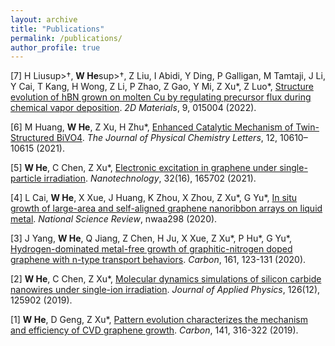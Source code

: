 ```yaml
---
layout: archive
title: "Publications"
permalink: /publications/
author_profile: true
---
```


[7] H Liusup>†</sup>, **W He**sup>†</sup>, Z Liu, I Abidi, Y Ding, P Galligan, M Tamtaji, J Li, Y Cai, T Kang, H Wong, Z Li, P Zhao, Z Gao, Y Mi, Z Xu\*, Z Luo\*, [Structure evolution of hBN grown on molten Cu by regulating precursor flux during chemical vapor deposition](https://iopscience.iop.org/article/10.1088/2053-1583/ac2e59/meta). _2D Materials_, 9, 015004 (2022).

[6] M Huang, **W He**, Z Xu, H Zhu*, [Enhanced Catalytic Mechanism of Twin-Structured BiVO4](https://pubs.acs.org/doi/full/10.1021/acs.jpclett.1c03018). _The Journal of Physical Chemistry Letters_, 12, 10610–10615 (2021).

[5] **W He**, C Chen, Z Xu*, [Electronic excitation in graphene under single-particle irradiation](https://iopscience.iop.org/article/10.1088/1361-6528/abdb64/meta). _Nanotechnology_, 32(16), 165702 (2021). 

[4] L Cai, **W He**, X Xue, J Huang, K Zhou, X Zhou, Z Xu\*, G Yu\*, [In situ growth of large-area and self-aligned graphene nanoribbon arrays on liquid metal](https://academic.oup.com/nsr/advance-article/doi/10.1093/nsr/nwaa298/6039344?login=true). _National Science Review_, nwaa298 (2020).

[3] J Yang, **W He**, Q Jiang, Z Chen, H Ju, X Xue, Z Xu\*, P Hu\*, G Yu\*, [Hydrogen-dominated metal-free growth of graphitic-nitrogen doped graphene with n-type transport behaviors](https://www.sciencedirect.com/science/article/pii/S0008622320300580). _Carbon_, 161, 123-131 (2020).

[2] **W He**, C Chen, Z Xu*, [Molecular dynamics simulations of silicon carbide nanowires under single-ion irradiation](https://aip.scitation.org/doi/full/10.1063/1.5121873). _Journal of Applied Physics_, 126(12), 125902 (2019). 

[1] **W He**, D Geng, Z Xu*, [Pattern evolution characterizes the mechanism and efficiency of CVD graphene growth](https://www.sciencedirect.com/science/article/pii/S0008622318308625). _Carbon_, 141, 316-322 (2019).
